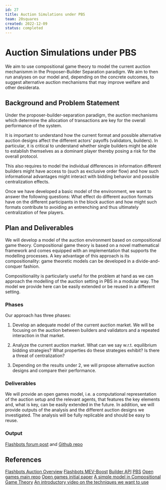 ```yaml
---
id: 27
title: Auction Simulations under PBS
team: 20squares
created: 2022-12-09
status: completed
---
```


# Auction Simulations under PBS

We aim to use compositional game theory to model the current auction mechanismm in the Proposer-Builder Separation paradigm. We aim to then run analyses on our model and, depending on the concrete outcomes, to suggest alternative auction mechanisms that may improve welfare and other desiderata.

## Background and Problem Statement

Under the proposer-builder-separation paradigm, the auction mechanisms which determine the allocation of transactions are key for the overall performance of the system.

It is important to understand how the current format and possible alternative auction designs affect the different actors' payoffs (validators, builders). In particular, it is critical to understand whether single builders might be able to establish themselves as a dominant player thereby posing a risk for the overall protocol.

This also requires to model the individual differences in information different builders might have access to (such as exclusive order flow) and how such informational advantages might interact with bidding behavior and possible centralization effects.

Once we have developed a basic model of the environment, we want to answer the following questions: What effect do different auction formats have on the different participants in the block auction and how might such formats contribute to avoiding an entrenching and thus ultimately centralization of few players.

## Plan and Deliverables

We will develop a model of the auction environment based on compositional game theory. Compositional game theory is based on a novel mathematical framework and comes equipped with an implementation that supports the modelling processes. A key advantage of this approach is its compositionality: game theoretic models can be developed in a divide-and-conquer fashion.

Compositionality is particularly useful for the problem at hand as we can approach the modelling of the auction setting in PBS in a modular way. The model we provide here can be easily extended or be reused in a different setting.

### Phases

Our approach has three phases:

1. Develop an adequate model of the current auction market. We will be focusing on the auction between builders and validators and a repeated interaction in that market.

2. Analyze the current auction market. What can we say w.r.t. equilibrium bidding strategies? What properties do these strategies exhibit? Is there a threat of centralization?

3. Depending on the results under 2, we will propose alternative auction designs and compare their performance.

### Deliverables

We will provide an open games model, i.e. a computational representation of the auction setup and the relevant agents, that features the key elements and, what is key, can be easily extended in the future. In addition, we will provide outputs of the analysis and the different auction designs we investigated. The analysis will be fully replicable and should be easy to reuse.

### Output
[Flashbots forum post](https://collective.flashbots.net/t/frp-27-auction-simulations-under-pbs/1629)
and
[Github repo](https://github.com/20squares/pbs-auctions/tree/master/pbs-og)

## References
[Flashbots Auction Overview](https://docs.flashbots.net/flashbots-auction/overview)
[Flashbots MEV-Boost](https://boost.flashbots.net/)
[Builder API](https://ethereum.github.io/builder-specs/)
[PBS](https://ethresear.ch/t/proposer-block-builder-separation-friendly-fee-market-designs/9725)
[Open games main repo](github.com/cyberCat-Institute)
[Open games initial paper](https://arxiv.org/abs/1603.04641)
[A simple model in Compositional Game Theory](github.com/20squares/ftx/)
[An introductory video on the techniques we want to use](https://www.youtube.com/watch?v=Xzv54dZQZaw)
